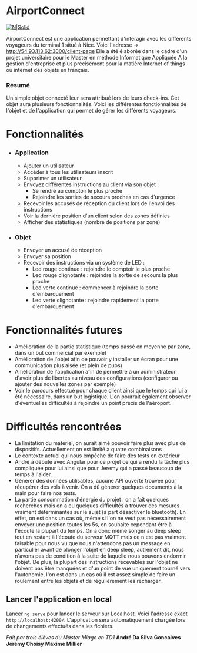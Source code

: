 # AirportConnect

[![N|Solid](https://image.flaticon.com/icons/svg/2086/2086826.svg)](https://nodesource.com/products/nsolid)

AirportConnect est une application permettant d'interagir avec les différents voyageurs du terminal 1 situé à Nice.
Voici l'adresse → http://54.93.113.62:3000/client-page
Elle a été élaborée dans le cadre d'un projet universitaire pour le Master en méthode Informatique Appliquée A la gestion d'entreprise et plus précisément pour la matière Internet of things ou internet des objets en français.

### Résumé
Un simple objet connecté leur sera attribué lors de leurs check-ins. Cet objet aura plusieurs fonctionnalités.
Voici les différentes fonctionnalités de l'objet et de l'application qui permet de gérer les différents voyageurs.

# Fonctionnalités 
- ###  Application 
   * Ajouter un utilisateur 
   * Accéder à tous les utilisateurs inscrit
   * Supprimer un utilisateur
   * Envoyez différentes instructions au client via son objet :
        * Se rendre au comptoir le plus proche
        * Rejoindre les sorties de secours proches en cas d'urgence
   * Recevoir les accusés de réception du client lors de l'envoi des instructions
   * Voir la dernière position d'un client selon des zones définies
   * Afficher des statistiques (nombre de positions par zone)
   
- ### Objet
    * Envoyer un accusé de réception
    * Envoyer sa position 
    * Recevoir des instructions via un système de LED :
        * Led rouge continue : rejoindre le comptoir le plus proche
        * Led rouge clignotante : rejoindre la sortie de secours la plus proche
        * Led verte continue : commencer à rejoindre la porte d'embarquement
        * Led verte clignotante : rejoindre rapidement la porte d'embarquement

# Fonctionnalités futures 
- Amélioration de la partie statistique (temps passé en moyenne par zone, dans un but commercial par exemple)
- Amélioration de l'objet afin de pouvoir y installer un écran pour une communication plus aisée (et plein de pubs)
- Amélioration de l'application afin de permettre à un administrateur d'avoir plus de libertés au niveau des configurations (configurer ou ajouter des nouvelles zones par exemple)
- Voir le parcours effectué pour chaque client ainsi que le temps qui lui a été nécessaire, dans un but logistique. L'on pourrait également observer d'éventuelles difficultés à rejoindre un point précis de l'aéroport.

# Difficultés rencontrées 

- La limitation du matériel, on aurait aimé pouvoir faire plus avec plus de dispositifs. Actuellement on est limité à quatre combinaisons
- Le contexte actuel qui nous empêche de faire des tests en extérieur
- André a débuté avec Angular pour ce projet ce qui a rendu la tâche plus compliquée pour lui ainsi que pour Jeremy qui a passé beaucoup de temps à l'aider.
- Générer des données utilisables, aucune API ouverte trouvée pour récupérer des vols à venir. On a dû générer quelques documents à la main pour faire nos tests.
- La partie consommation d'énergie du projet : on a fait quelques recherches mais on a eu quelques difficultés à trouver des mesures vraiment déterminantes sur le sujet (à part désactiver le bluetooth).
En effet, on est dans un cas où, même si l'on ne veut pas nécessairement envoyer une position toutes les 5s, on souhaite cependant être à l'écoute la plupart du temps.
On a donc même songer au deep sleep tout en restant à l'écoute du serveur MQTT mais ce n'est pas vraiment faisable pour nous vu que nous n'attendons pas un message en particulier avant de plonger l'objet en deep sleep, autrement dit, nous n'avons pas de condition à la suite de laquelle nous pouvons endormir l'objet.
De plus, la plupart des instructions recevables sur l'objet ne doivent pas être manquées et d'un point de vue uniquement tourné vers l'autonomie, l'on est dans un cas où il est assez simple de faire un roulement entre les objets et de régulièrement les recharger. 

## Lancer l'application en local

Lancer `ng serve` pour lancer le serveur sur Localhost. Voici l'adresse exact `http://localhost:4200/`. L'application sera automatiquement chargée lors de changements effectués dans les fichiers.


*Fait par trois élèves du Master Miage en TD1*
**André Da Silva Goncalves**
**Jérémy Choisy**
**Maxime Millier**
